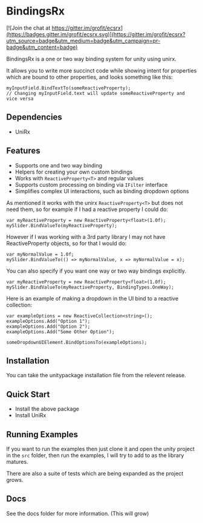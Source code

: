 # BindingsRx

[![Join the chat at https://gitter.im/grofit/ecsrx](https://badges.gitter.im/grofit/ecsrx.svg)](https://gitter.im/grofit/ecsrx?utm_source=badge&utm_medium=badge&utm_campaign=pr-badge&utm_content=badge)

BindingsRx is a one or two way binding system for unity using unirx.

It allows you to write more succinct code while showing intent for properties which are bound to other properties, and looks something like this:

```
myInputField.BindTextTo(someReactiveProperty);
// Changing myInputField.text will update someReactiveProperty and vice versa
```

## Dependencies

- UniRx

## Features

- Supports one and two way binding
- Helpers for creating your own custom bindings
- Works with `ReactiveProperty<T>` and regular values
- Supports custom processing on binding via `IFilter` interface
- Simplifies complex UI interactions, such as binding dropdown options

As mentioned it works with the unirx `ReactiveProperty<T>` but does not need them, so for example if I had a reactive property I could do:

```
var myReactiveProperty = new ReactiveProperty<float>(1.0f);
mySlider.BindValueTo(myReactiveProperty);
```

However if I was working with a 3rd party library I may not have ReactiveProperty objects, so for that I would do:

```
var myNormalValue = 1.0f;
mySlider.BindValueTo(() => myNormalValue, x => myNormalValue = x);
```

You can also specify if you want one way or two way bindings explicitly.

```
var myReactiveProperty = new ReactiveProperty<float>(1.0f);
mySlider.BindValueTo(myReactiveProperty, BindingTypes.OneWay);
```

Here is an example of making a dropdown in the UI bind to a reactive collection:

```
var exampleOptions = new ReactiveCollection<string>();
exampleOptions.Add("Option 1");
exampleOptions.Add("Option 2");
exampleOptions.Add("Some Other Option");

someDropdownUIElement.BindOptionsTo(exampleOptions);
```


## Installation

You can take the unitypackage installation file from the relevent release.

## Quick Start

- Install the above package
- Install UniRx 

## Running Examples

If you want to run the examples then just clone it and open the unity project in the `src` folder, then run the examples, I will try to add to as the library matures.

There are also a suite of tests which are being expanded as the project grows.

## Docs

See the docs folder for more information. (This will grow)